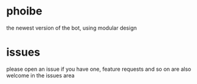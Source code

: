 # phoibe
the newest version of the bot, using modular design
# issues
please open an issue if you have one, feature requests and so on are also welcome in the issues area
